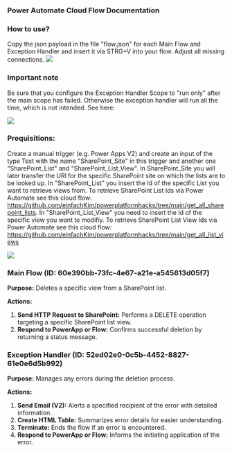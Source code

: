 ### Power Automate Cloud Flow Documentation

### How to use?
Copy the json payload in the file "flow.json" for each Main Flow and Exception Handler and insert it via STRG+V into your flow. Adjust all missing connections.
<img src="https://i.imgur.com/M8WPxHo.gif"/>

### Important note
Be sure that you configure the Exception Handler Scope to "run only" after the main scope has failed. Otherwise the exception handler will run all the time, which is not intended.
See here:

<img src="https://i.imgur.com/eE8yKKi.png"/>

### Prequisitions:
Create a manual trigger (e.g. Power Apps V2) and create an input of the type Text with the name "SharePoint_Site" in this trigger and another one "SharePoint_List" and "SharePoint_List_View". In SharePoint_Site you will later transfer the URl for the specific SharePoint site on which the lists are to be looked up. In "SharePoint_List" you insert the Id of the specific List you want to retrieve views from. To retrieve SharePoint List Ids via Power Automate see this cloud flow: https://github.com/einfachKim/powerplatformhacks/tree/main/get_all_sharepoint_lists. In "SharePoint_List_View" you need to insert the Id of the specific view you want to modifiy. To retrieve SharePoint List View Ids via Power Automate see this cloud flow: https://github.com/einfachKim/powerplatformhacks/tree/main/get_all_list_views

<img src="https://i.imgur.com/4YuGmze.png"/>

### Main Flow (ID: 60e390bb-73fc-4e67-a21e-a545613d05f7)
**Purpose:** Deletes a specific view from a SharePoint list.

**Actions:**
1. **Send HTTP Request to SharePoint:** Performs a DELETE operation targeting a specific SharePoint list view.
2. **Respond to PowerApp or Flow:** Confirms successful deletion by returning a status message.

### Exception Handler (ID: 52ed02e0-0c5b-4452-8827-61e0e6d5b992)
**Purpose:** Manages any errors during the deletion process.

**Actions:**
1. **Send Email (V2):** Alerts a specified recipient of the error with detailed information.
2. **Create HTML Table:** Summarizes error details for easier understanding.
3. **Terminate:** Ends the flow if an error is encountered.
4. **Respond to PowerApp or Flow:** Informs the initiating application of the error.
